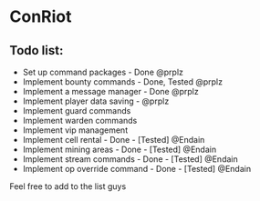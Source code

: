 ConRiot
=======

Todo list:
----------------
- Set up command packages - Done @prplz
- Implement bounty commands - Done, Tested @prplz
- Implement a message manager - Done @prplz
- Implement player data saving - @prplz
- Implement guard commands
- Implement warden commands
- Implement vip management
- Implement cell rental - Done - [Tested] @Endain
- Implement mining areas - Done - [Tested] @Endain
- Implement stream commands - Done - [Tested] @Endain
- Implement op override command - Done - [Tested] @Endain

Feel free to add to the list guys
